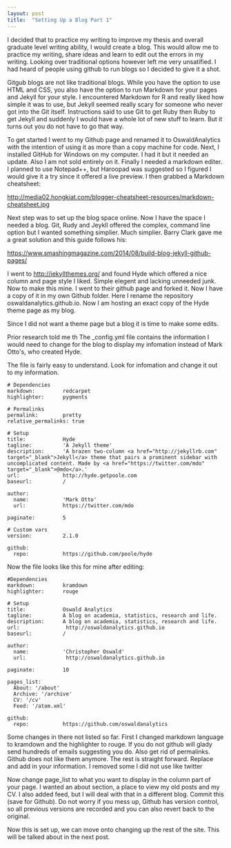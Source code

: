 ```yaml
---
layout: post
title:  "Setting Up a Blog Part 1"
---
```


I decided that to practice my writing to improve my thesis and overall graduate level writing ability, I would create a blog.  This would allow me to practice my writing, share ideas and learn to edit out the errors in my writing.  Looking over traditional options however left me very unsatified.  I had heard of people using github to run blogs so I decided to give it a shot.

Gitgub blogs are not like traditional blogs.  While you have the option to use HTML and CSS, you also have the option to run Markdown for your pages and Jekyll for your style.  I encountered Markdown for R and really liked how simple it was to use, but Jekyll seemed really scary for someone who never got into the Git itself.  Instructions said to use Git to get Ruby then Ruby to get Jekyll and suddenly I would have a whole lot of new stuff to learn.  But it turns out you do not have to go that way.

To get started I went to my Github page and renamed it to OswaldAnalytics with the intention of using it as more than a copy machine for code.  Next, I installed GitHub for Windows on my computer.  I had it but it needed an update.  Also I am not sold entirely on it.  Finally I needed a markdown editer.  I planned to use Notepad++, but Haroopad was suggested so I figured I would give it a try since it offered a live preview.  I then grabbed a Markdown cheatsheet:

http://media02.hongkiat.com/blogger-cheatsheet-resources/markdown-cheatsheet.jpg

Next step was to set up the blog space online.
Now I have the space I needed a blog.  Git, Rudy and Jeykll offered the complex, command line option but I wanted something simplier.  Much simplier.  Barry Clark gave me a great solution and this guide follows his:

https://www.smashingmagazine.com/2014/08/build-blog-jekyll-github-pages/

I went to http://jekyllthemes.org/ and found Hyde which offered a nice column and page style I liked.  Simple elegent and lacking unneeded junk.  Now to make this mine.  I went to their github page and forked it.  Now I have a copy of it in my own Github folder.  Here I rename the repository oswaldanalytics.github.io.  Now I am hosting an exact copy of the Hyde theme page as my blog.

Since I did not want a theme page but a blog it is time to make some edits.

Prior research told me th The _config.yml file contains the information I would need to change for the blog to display my infomation instead of Mark Otto's, who created Hyde.

The file is fairly easy to understand.  Look for infomation and change it out to my information.


```
# Dependencies
markdown:         redcarpet
highlighter:      pygments

# Permalinks
permalink:        pretty
relative_permalinks: true

# Setup
title:            Hyde
tagline:          'A Jekyll theme'
description:      'A brazen two-column <a href="http://jekyllrb.com" target="_blank">Jekyll</a> theme that pairs a prominent sidebar with uncomplicated content. Made by <a href="https://twitter.com/mdo" target="_blank">@mdo</a>.'
url:              http://hyde.getpoole.com
baseurl:          /

author:
  name:           'Mark Otto'
  url:            https://twitter.com/mdo

paginate:         5

# Custom vars
version:          2.1.0

github:
  repo:           https://github.com/poole/hyde
```


Now the file looks like this for mine after editing:


```
#Dependencies
markdown:         kramdown
highlighter:      rouge

# Setup
title:            Oswald Analytics
tagline:          A blog on academia, statistics, research and life.
description:      A blog on academia, statistics, research and life.
url:               http://oswaldanalytics.github.io 
baseurl:          /

author:
  name:           'Christopher Oswald'
  url:             http://oswaldanalytics.github.io 

paginate:         10

pages_list:       
  About: '/about'
  Archive: '/archive'
  CV: '/cv'
  Feed: '/atom.xml'

github:
  repo:           https://github.com/oswaldanalytics
```


Some changes in there not listed so far.  First I changed markdown language to kramdown and the highlighter to rouge.  If you do not github will glady send hundreds of emails suggesting you do.  Also get rid of permalinks.  Github does not like them anymore.  The rest is straight forward.  Replace and add in your information.  I removed some I did not use like twitter

Now change page_list to what you want to display in the column part of your page.  I wanted an about section, a place to view my old posts and my CV.  I also added feed, but I will deal with that in a different blog.  Commit this (save for Github).  Do not worry if you mess up, Github has version control, so all previous versions are recorded and you can also revert back to the original.

Now this is set up, we can move onto changing up the rest of the site.  This will be talked about in the next post.
